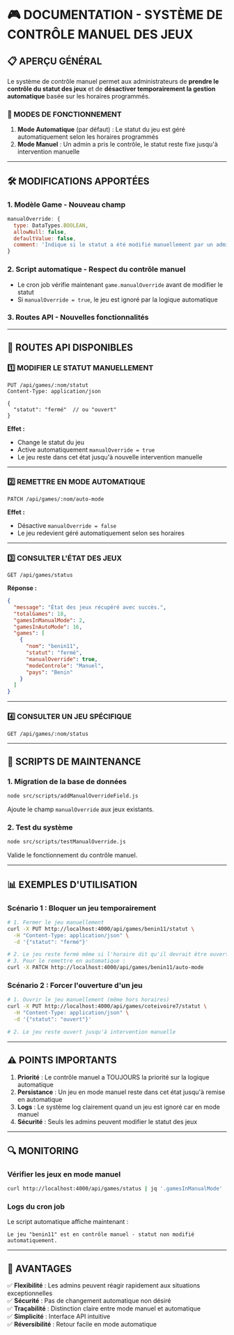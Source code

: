 # 🎮 DOCUMENTATION - SYSTÈME DE CONTRÔLE MANUEL DES JEUX

## 📋 APERÇU GÉNÉRAL

Le système de contrôle manuel permet aux administrateurs de **prendre le contrôle du statut des jeux** et de **désactiver temporairement la gestion automatique** basée sur les horaires programmés.

### 🔄 MODES DE FONCTIONNEMENT

1. **Mode Automatique** (par défaut) : Le statut du jeu est géré automatiquement selon les horaires programmés
2. **Mode Manuel** : Un admin a pris le contrôle, le statut reste fixe jusqu'à intervention manuelle

---

## 🛠️ MODIFICATIONS APPORTÉES

### 1. **Modèle Game** - Nouveau champ
```javascript
manualOverride: {
  type: DataTypes.BOOLEAN,
  allowNull: false,
  defaultValue: false,
  comment: 'Indique si le statut a été modifié manuellement par un admin'
}
```

### 2. **Script automatique** - Respect du contrôle manuel
- Le cron job vérifie maintenant `game.manualOverride` avant de modifier le statut
- Si `manualOverride = true`, le jeu est ignoré par la logique automatique

### 3. **Routes API** - Nouvelles fonctionnalités

---

## 🚀 ROUTES API DISPONIBLES

### 1️⃣ **MODIFIER LE STATUT MANUELLEMENT**
```http
PUT /api/games/:nom/statut
Content-Type: application/json

{
  "statut": "fermé"  // ou "ouvert"
}
```

**Effet :**
- Change le statut du jeu
- Active automatiquement `manualOverride = true`
- Le jeu reste dans cet état jusqu'à nouvelle intervention manuelle

---

### 2️⃣ **REMETTRE EN MODE AUTOMATIQUE**
```http
PATCH /api/games/:nom/auto-mode
```

**Effet :**
- Désactive `manualOverride = false`
- Le jeu redevient géré automatiquement selon ses horaires

---

### 3️⃣ **CONSULTER L'ÉTAT DES JEUX**
```http
GET /api/games/status
```

**Réponse :**
```json
{
  "message": "État des jeux récupéré avec succès.",
  "totalGames": 18,
  "gamesInManualMode": 2,
  "gamesInAutoMode": 16,
  "games": [
    {
      "nom": "benin11",
      "statut": "fermé",
      "manualOverride": true,
      "modeControle": "Manuel",
      "pays": "Benin"
    }
  ]
}
```

---

### 4️⃣ **CONSULTER UN JEU SPÉCIFIQUE**
```http
GET /api/games/:nom/status
```

---

## 🔧 SCRIPTS DE MAINTENANCE

### 1. **Migration de la base de données**
```bash
node src/scripts/addManualOverrideField.js
```
Ajoute le champ `manualOverride` aux jeux existants.

### 2. **Test du système**
```bash
node src/scripts/testManualOverride.js
```
Valide le fonctionnement du contrôle manuel.

---

## 📊 EXEMPLES D'UTILISATION

### **Scénario 1 : Bloquer un jeu temporairement**
```bash
# 1. Fermer le jeu manuellement
curl -X PUT http://localhost:4000/api/games/benin11/statut \
  -H "Content-Type: application/json" \
  -d '{"statut": "fermé"}'

# 2. Le jeu reste fermé même si l'horaire dit qu'il devrait être ouvert
# 3. Pour le remettre en automatique :
curl -X PATCH http://localhost:4000/api/games/benin11/auto-mode
```

### **Scénario 2 : Forcer l'ouverture d'un jeu**
```bash
# 1. Ouvrir le jeu manuellement (même hors horaires)
curl -X PUT http://localhost:4000/api/games/coteivoire7/statut \
  -H "Content-Type: application/json" \
  -d '{"statut": "ouvert"}'

# 2. Le jeu reste ouvert jusqu'à intervention manuelle
```

---

## ⚠️ POINTS IMPORTANTS

1. **Priorité** : Le contrôle manuel a TOUJOURS la priorité sur la logique automatique
2. **Persistance** : Un jeu en mode manuel reste dans cet état jusqu'à remise en automatique
3. **Logs** : Le système log clairement quand un jeu est ignoré car en mode manuel
4. **Sécurité** : Seuls les admins peuvent modifier le statut des jeux

---

## 🔍 MONITORING

### **Vérifier les jeux en mode manuel**
```bash
curl http://localhost:4000/api/games/status | jq '.gamesInManualMode'
```

### **Logs du cron job**
Le script automatique affiche maintenant :
```
Le jeu "benin11" est en contrôle manuel - statut non modifié automatiquement.
```

---

## 🎯 AVANTAGES

✅ **Flexibilité** : Les admins peuvent réagir rapidement aux situations exceptionnelles  
✅ **Sécurité** : Pas de changement automatique non désiré  
✅ **Traçabilité** : Distinction claire entre mode manuel et automatique  
✅ **Simplicité** : Interface API intuitive  
✅ **Réversibilité** : Retour facile en mode automatique
